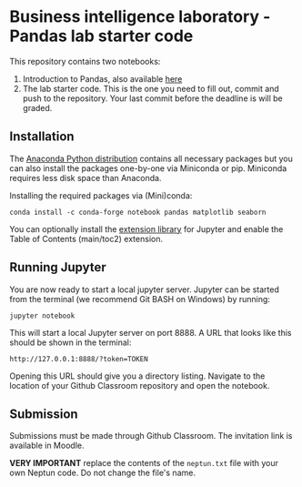# Business intelligence laboratory - Pandas lab starter code

This repository contains two notebooks:

1. Introduction to Pandas, also available [here](https://github.com/bi-labor/pandas-2021/blob/main/Pandas_introduction.ipynb)
2. The lab starter code. This is the one you need to fill out, commit and push to the repository. Your last commit before the deadline is will be graded.

## Installation

The [Anaconda Python distribution](https://docs.anaconda.com/anaconda/install/) contains all necessary packages but you can also install the packages one-by-one via Miniconda or pip.
Miniconda requires less disk space than Anaconda. 

Installing the required packages via (Mini)conda:

    conda install -c conda-forge notebook pandas matplotlib seaborn

You can optionally install the [extension library](https://jupyter-contrib-nbextensions.readthedocs.io/en/latest/install.html) for Jupyter and enable the Table of Contents (main/toc2) extension.

## Running Jupyter

You are now ready to start a local jupyter server.
Jupyter can be started from the terminal (we recommend Git BASH on Windows) by running:

    jupyter notebook

This will start a local Jupyter server on port 8888.
A URL that looks like this should be shown in the terminal:

    http://127.0.0.1:8888/?token=TOKEN

Opening this URL should give you a directory listing.
Navigate to the location of your Github Classroom repository and open the notebook.

## Submission

Submissions must be made through Github Classroom. The invitation link is available in Moodle.

**VERY IMPORTANT** replace the contents of the `neptun.txt` file with your own Neptun code. Do not change the file's name.
